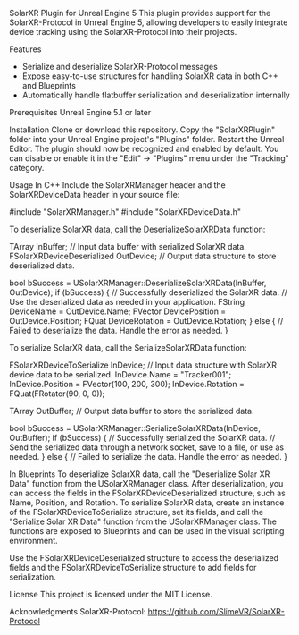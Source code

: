 SolarXR Plugin for Unreal Engine 5
This plugin provides support for the SolarXR-Protocol in Unreal Engine 5, allowing developers to easily integrate device tracking using the SolarXR-Protocol into their projects.

Features
* Serialize and deserialize SolarXR-Protocol messages
* Expose easy-to-use structures for handling SolarXR data in both C++ and Blueprints
* Automatically handle flatbuffer serialization and deserialization internally

Prerequisites
Unreal Engine 5.1 or later

Installation
Clone or download this repository.
Copy the "SolarXRPlugin" folder into your Unreal Engine project's "Plugins" folder.
Restart the Unreal Editor. The plugin should now be recognized and enabled by default. You can disable or enable it in the "Edit" -> "Plugins" menu under the "Tracking" category.

Usage
In C++
Include the SolarXRManager header and the SolarXRDeviceData header in your source file:

#include "SolarXRManager.h"
#include "SolarXRDeviceData.h"

To deserialize SolarXR data, call the DeserializeSolarXRData function:

TArray<uint8> InBuffer; // Input data buffer with serialized SolarXR data.
FSolarXRDeviceDeserialized OutDevice; // Output data structure to store deserialized data.

bool bSuccess = USolarXRManager::DeserializeSolarXRData(InBuffer, OutDevice);
if (bSuccess) {
    // Successfully deserialized the SolarXR data.
    // Use the deserialized data as needed in your application.
    FString DeviceName = OutDevice.Name;
    FVector DevicePosition = OutDevice.Position;
    FQuat DeviceRotation = OutDevice.Rotation;
} else {
    // Failed to deserialize the data. Handle the error as needed.
}

To serialize SolarXR data, call the SerializeSolarXRData function:

FSolarXRDeviceToSerialize InDevice; // Input data structure with SolarXR device data to be serialized.
InDevice.Name = "Tracker001";
InDevice.Position = FVector(100, 200, 300);
InDevice.Rotation = FQuat(FRotator(90, 0, 0));

TArray<uint8> OutBuffer; // Output data buffer to store the serialized data.

bool bSuccess = USolarXRManager::SerializeSolarXRData(InDevice, OutBuffer);
if (bSuccess) {
    // Successfully serialized the SolarXR data.
    // Send the serialized data through a network socket, save to a file, or use as needed.
} else {
    // Failed to serialize the data. Handle the error as needed.
}

In Blueprints
To deserialize SolarXR data, call the "Deserialize Solar XR Data" function from the USolarXRManager class. After deserialization, you can access the fields in the FSolarXRDeviceDeserialized structure, such as Name, Position, and Rotation.
To serialize SolarXR data, create an instance of the FSolarXRDeviceToSerialize structure, set its fields, and call the "Serialize Solar XR Data" function from the USolarXRManager class.
The functions are exposed to Blueprints and can be used in the visual scripting environment.

Use the FSolarXRDeviceDeserialized structure to access the deserialized fields and the FSolarXRDeviceToSerialize structure to add fields for serialization.

License
This project is licensed under the MIT License.

Acknowledgments
SolarXR-Protocol: https://github.com/SlimeVR/SolarXR-Protocol
